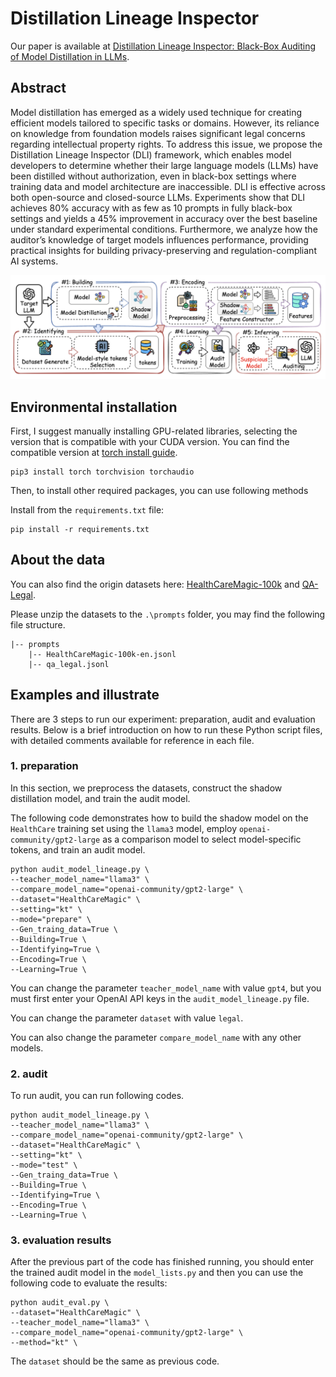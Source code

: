 # Distillation Lineage Inspector

Our paper is available at [Distillation Lineage Inspector: Black-Box Auditing of Model Distillation in LLMs](XXXX).

## Abstract

Model distillation has emerged as a widely used technique for creating efficient models tailored to specific tasks or domains. However, its reliance on knowledge from foundation models raises significant legal concerns regarding intellectual property rights. To address this issue, we propose the Distillation Lineage Inspector (DLI) framework, which enables model developers to determine whether their large language models (LLMs) have been distilled without authorization, even in black-box settings where training data and model architecture are inaccessible. DLI is effective across both open-source and closed-source LLMs. Experiments show that DLI achieves 80\% accuracy with as few as 10 prompts in fully black-box settings and yields a 45\% improvement in accuracy over the best baseline under standard experimental conditions. Furthermore, we analyze how the auditor’s knowledge of target models influences performance, providing practical insights for building privacy-preserving and regulation-compliant AI systems.

![Audit_pipline.png](./imgs/Audit_pipline.png)

## Environmental installation

First, I suggest manually installing GPU-related libraries, selecting the version that is compatible with your CUDA version. You can find the compatible version at [torch install guide](https://pytorch.org/).

```
pip3 install torch torchvision torchaudio
```

Then, to install other required packages, you can use following methods

Install from the `requirements.txt` file:

```
pip install -r requirements.txt
```

## About the data

You can also find the origin datasets here: [HealthCareMagic-100k](https://huggingface.co/datasets/RafaelMPereira/HealthCareMagic-100k-Chat-Format-en) and [QA-Legal](https://huggingface.co/datasets/ibunescu/qa_legal_dataset_train).

Please unzip the datasets to the `.\prompts` folder, you may find the following file structure.

```
|-- prompts
    |-- HealthCareMagic-100k-en.jsonl
    |-- qa_legal.jsonl
```

## Examples and illustrate

There are 3 steps to run our experiment: preparation, audit and evaluation results. Below is a brief introduction on how to run these Python script files, with detailed comments available for reference in each file.

### 1. preparation

In this section, we preprocess the datasets, construct the shadow distillation model, and train the audit model.

The following code demonstrates how to build the shadow model on the `HealthCare` training set using the `llama3` model, employ `openai-community/gpt2-large` as a comparison model to select model-specific tokens, and train an audit model.

```
python audit_model_lineage.py \
--teacher_model_name="llama3" \
--compare_model_name="openai-community/gpt2-large" \
--dataset="HealthCareMagic" \
--setting="kt" \
--mode="prepare" \
--Gen_traing_data=True \
--Building=True \
--Identifying=True \
--Encoding=True \
--Learning=True \
```

You can change the parameter `teacher_model_name` with value `gpt4`, but you must first enter your OpenAI API keys in the `audit_model_lineage.py` file.

You can change the parameter `dataset` with value `legal`.

You can also change the parameter `compare_model_name` with any other models.

### 2. audit

To run audit, you can run following codes.

```
python audit_model_lineage.py \
--teacher_model_name="llama3" \
--compare_model_name="openai-community/gpt2-large" \
--dataset="HealthCareMagic" \
--setting="kt" \
--mode="test" \
--Gen_traing_data=True \
--Building=True \
--Identifying=True \
--Encoding=True \
--Learning=True \
```

### 3. evaluation results

After the previous part of the code has finished running, you should enter the trained audit model in the `model_lists.py` and then you can use the following code to evaluate the results:

```
python audit_eval.py \
--dataset="HealthCareMagic" \
--teacher_model_name="llama3" \
--compare_model_name="openai-community/gpt2-large" \
--method="kt" \
```

The `dataset` should be the same as previous code.


